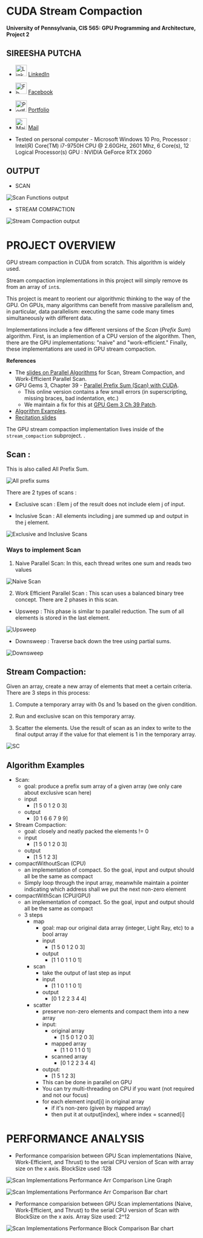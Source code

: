 CUDA Stream Compaction
======================

**University of Pennsylvania, CIS 565: GPU Programming and Architecture, Project 2**

## SIREESHA PUTCHA 
	
* <img src= "img/Logos/linkedin.png" alt = "LinkedIn" height = "30" width = "30">   [ LinkedIn ](https://www.linkedin.com/in/sireesha-putcha/)

* <img src= "img/Logos/facebook.png" alt = "Fb" height = "30" width = "30">  [ Facebook ](https://www.facebook.com/sireesha.putcha98/)

* <img src= "img/Logos/chat.png" alt = "Portfolio" height = "30" width = "30">   [ Portfolio ](https://sites.google.com/view/sireeshaputcha/home)

* <img src= "img/Logos/mail.png" alt = "Mail" height = "30" width = "30">  [ Mail ](sireesha@seas.upenn.edu)


* Tested on personal computer - Microsoft Windows 10 Pro, 
Processor : Intel(R) Core(TM) i7-9750H CPU @ 2.60GHz, 2601 Mhz, 6 Core(s), 12 Logical Processor(s) 
GPU : NVIDIA GeForce RTX 2060

## OUTPUT 
* SCAN 

![Scan Functions output](img/scanres.png)

* STREAM COMPACTION 

![Stream Compaction output](img/scres.png)

# PROJECT OVERVIEW 

GPU stream compaction in CUDA from scratch. This algorithm is widely used. 

Stream compaction implementations in this project will simply remove `0`s
from an array of `int`s.

This project is meant to reorient our algorithmic thinking to the way of the GPU. On GPUs, many
algorithms can benefit from massive parallelism and, in particular, data
parallelism: executing the same code many times simultaneously with different
data.

Implementations include a few different versions of the *Scan* (*Prefix Sum*)
algorithm. First, is an implemention of a CPU version of the algorithm. Then, there are the GPU implementations: "naive" and
"work-efficient." Finally, these implementations are used in GPU stream compaction.

**References**
* The [slides on Parallel Algorithms](https://docs.google.com/presentation/d/1ETVONA7QDM-WqsEj4qVOGD6Kura5I6E9yqH-7krnwZ0/edit#slide=id.p126)
  for Scan, Stream Compaction, and Work-Efficient Parallel Scan.
* GPU Gems 3, Chapter 39 - [Parallel Prefix Sum (Scan) with CUDA](https://developer.nvidia.com/gpugems/GPUGems3/gpugems3_ch39.html).
    - This online version contains a few small errors (in superscripting, missing braces, bad indentation, etc.)
    - We maintain a fix for this at [GPU Gem 3 Ch 39 Patch](https://github.com/CIS565-Fall-2017/Project2-Stream-Compaction/blob/master/INSTRUCTION.md#gpu-gem-3-ch-39-patch). 
* [Algorithm Examples](https://github.com/CIS565-Fall-2017/Project2-Stream-Compaction/blob/master/INSTRUCTION.md#algorithm-examples).
* [Recitation slides](https://docs.google.com/presentation/d/1daOnWHOjMp1sIqMdVsNnvEU1UYynKcEMARc_W6bGnqE/edit?usp=sharing)

The GPU stream compaction implementation lives inside of the `stream_compaction` subproject. .


## Scan : 
This is also called All Prefix Sum. 

![All prefix sums](img/allprefixsums.png)

There are 2 types of scans : 

* Exclusive scan : Elem j of the result does not include elem j of input. 

* Inclusive Scan : All elements including j are summed up and output in the j element. 

![Exclusive and Inclusive Scans](img/exandinc.png)

### Ways to implement Scan 

1) Naive Parallel Scan: In this, each thread writes one sum and reads two values 

![Naive Scan](img/naive.png)

2) Work Efficient Parallel Scan : This scan uses a balanced binary tree concept. There are 2 phases in this scan. 

- Upsweep : This phase is similar to parallel reduction. The sum of all elements is stored in the last element. 

![Upsweep](img/upsweep.png)

- Downsweep : Traverse back down the tree using partial sums. 

![Downsweep](img/downsweep.png)

## Stream Compaction: 
Given an array, create a new array of elements that meet a certain criteria. There are 3 steps in this process: 

1) Compute a temporary array with 0s and 1s based on the given condition. 

2) Run and exclusive scan on this temporary array. 

3) Scatter the elements. Use the result of scan as an index to write to the final output array if the value for that element is 1 in the temporary array. 

![SC](img/sc.png)

## Algorithm Examples

* Scan:
  - goal: produce a prefix sum array of a given array (we only care about exclusive scan here)
  - input
    - [1 5 0 1 2 0 3]
  - output
    - [0 1 6 6 7 9 9]
* Stream Compaction:
  - goal: closely and neatly packed the elements != 0
  - input
    - [1 5 0 1 2 0 3]
  - output
    - [1 5 1 2 3]
* compactWithoutScan (CPU)
  - an implementation of compact. So the goal, input and output should all be the same as compact
  - Simply loop through the input array, meanwhile maintain a pointer indicating which address shall we put the next non-zero element
* compactWithScan (CPU/GPU)
  - an implementation of compact. So the goal, input and output should all be the same as compact
  - 3 steps
    - map
      + goal: map our original data array (integer, Light Ray, etc) to a bool array
      + input
        - [1 5 0 1 2 0 3]
      + output
        - [1 1 0 1 1 0 1]
    - scan
        + take the output of last step as input
        + input
          - [1 1 0 1 1 0 1]
        + output
          - [0 1 2 2 3 4 4]
    - scatter
        + preserve non-zero elements and compact them into a new array
        + input:
          + original array
            - [1 5 0 1 2 0 3]
          + mapped array
            - [1 1 0 1 1 0 1]
          + scanned array
            - [0 1 2 2 3 4 4]
        + output:
          - [1 5 1 2 3]
        + This can be done in parallel on GPU
        + You can try multi-threading on CPU if you want (not required and not our focus)
        + for each element input[i] in original array
          - if it's non-zero (given by mapped array)
          - then put it at output[index], where index = scanned[i]

# PERFORMANCE ANALYSIS 

* Performance comparision between GPU Scan implementations (Naive, Work-Efficient, and Thrust) to the serial CPU version of Scan with array size on the x axis. 
  BlockSize used :128 

![Scan Implementations Performance Arr Comparison Line Graph](img/graph_scancomp.png)

![Scan Implementations Performance Arr Comparison Bar chart](img/bar_scancomp.png)

* Performance comparision between GPU Scan implementations (Naive, Work-Efficient, and Thrust) to the serial CPU version of Scan with BlockSize on the x axis. 
  Array Size used: 2^12

![Scan Implementations Performance Block Comparison Bar chart](img/graph_blocksizecomp.png)
 
